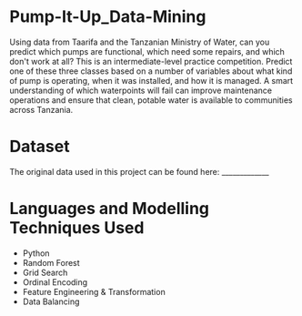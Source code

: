 # Pump-It-Up_Data-Mining

Using data from Taarifa and the Tanzanian Ministry of Water, can you predict which pumps are functional, which need some repairs, and which don't work at all? This is an intermediate-level practice competition. Predict one of these three classes based on a number of variables about what kind of pump is operating, when it was installed, and how it is managed. A smart understanding of which waterpoints will fail can improve maintenance operations and ensure that clean, potable water is available to communities across Tanzania.

# Dataset
The original data used in this project can be found here: _____________

# Languages and Modelling Techniques Used
- Python
- Random Forest
- Grid Search
- Ordinal Encoding
- Feature Engineering & Transformation
- Data Balancing
